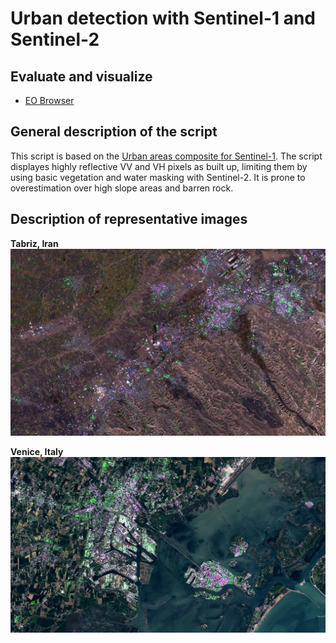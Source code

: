 # Urban detection with Sentinel-1 and Sentinel-2

## Evaluate and visualize  
 - [EO Browser](https://sentinelshare.page.link/qBRg)
  
## General description of the script  
  
This script is based on the [Urban areas composite for Sentinel-1](https://custom-scripts.sentinel-hub.com/sentinel-1/urban_areas/). The script displayes highly reflective VV and VH pixels as built up, limiting them by using basic vegetation and water masking with Sentinel-2. It is prone to overestimation over high slope areas and barren rock. 

## Description of representative images  
  
**Tabriz, Iran**
![Tabriz](fig/urban_s1_s2_1.jpg) 

**Venice, Italy**
![Venice](fig/urban_s1_s2_2.jpg)  
